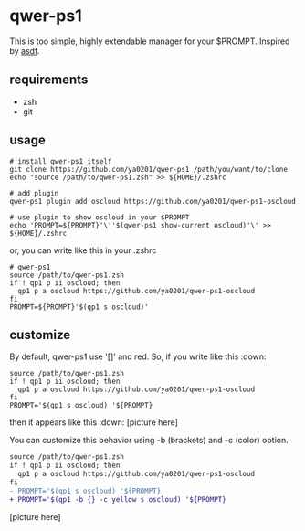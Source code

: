 # qwer-ps1
This is too simple, highly extendable manager for your $PROMPT. Inspired by [asdf](https://github.com/asdf-vm/asdf).

## requirements
- zsh
- git

## usage
```shell
# install qwer-ps1 itself
git clone https://github.com/ya0201/qwer-ps1 /path/you/want/to/clone
echo "source /path/to/qwer-ps1.zsh" >> ${HOME}/.zshrc

# add plugin
qwer-ps1 plugin add oscloud https://github.com/ya0201/qwer-ps1-oscloud

# use plugin to show oscloud in your $PROMPT
echo 'PROMPT=${PROMPT}'\''$(qwer-ps1 show-current oscloud)'\' >> ${HOME}/.zshrc
```

or, you can write like this in your .zshrc
```shell
# qwer-ps1
source /path/to/qwer-ps1.zsh
if ! qp1 p ii oscloud; then
  qp1 p a oscloud https://github.com/ya0201/qwer-ps1-oscloud
fi
PROMPT=${PROMPT}'$(qp1 s oscloud)'
```

## customize
By default, qwer-ps1 use '[]' and red. So, if you write like this :down:
```shell
source /path/to/qwer-ps1.zsh
if ! qp1 p ii oscloud; then
  qp1 p a oscloud https://github.com/ya0201/qwer-ps1-oscloud
fi
PROMPT='$(qp1 s oscloud) '${PROMPT}
```
then it appears like this :down:
[picture here]

  
  
You can customize this behavior using -b (brackets) and -c (color) option.
```diff
source /path/to/qwer-ps1.zsh
if ! qp1 p ii oscloud; then
  qp1 p a oscloud https://github.com/ya0201/qwer-ps1-oscloud
fi
- PROMPT='$(qp1 s oscloud) '${PROMPT}
+ PROMPT='$(qp1 -b {} -c yellow s oscloud) '${PROMPT}
```
[picture here]
